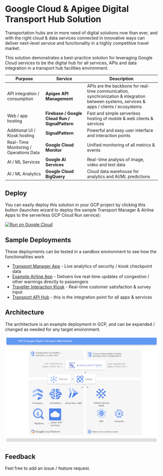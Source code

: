 # Google Cloud & Apigee Digital Transport Hub Solution
Transportation hubs are in more need of digital solutions now than ever, and with the right cloud & data services connected in innovative ways can deliver next-level service and functionality in a highly competitive travel market.

This solution demonstrates a best-practice solution for leveraging Google Cloud services to be the digital hub for all services, APIs and data integration in a transport hub facilities environment.

| Purpose   | Service   | Description   |
| ---       | ---       | ---           |
| API integration / consumption   | **Apigee API Management** | APIs are the backbone for real-time communication, synchronization & integration between systems, services & apps / clients / ecosystems
| Web / app hosting | **Firebase / Google Cloud Run / SignalPattern** | Fast and simple serverless hosting of mobile & web clients & services
| Additional UI / Kiosk hosting | **SignalPattern** | Powerful and easy user interface and interaction points
| Real-Time Monitoring / Operations Data | **Google Cloud Monitor** | Unified monitoring of all metrics & events
| AI / ML Services  | **Google AI Services**  | Real-time analysis of image, video and text data
| AI / ML Analytics | **Google Cloud BigQuery** | Cloud data warehouse for analytics and AI/ML predictions 

## Deploy
You can easily deploy this solution in your GCP project by clicking this button (launches wizard to deploy the sample Transport Manager & Airline Apps to the serverless GCP Cloud Run service):

[![Run on Google Cloud](https://deploy.cloud.run/button.svg)](https://deploy.cloud.run?dir=services/transport-service)

## Sample Deployments

These deployments can be tested in a sandbox environment to see how the functionalities work 

* [Transport Manager App](https://transport-service-h7pi7igbcq-ey.a.run.app/apps/transport-manager/) - Live analytics of security / kiosk checkpoint data
* [Example Airline App](https://transport-service-h7pi7igbcq-ey.a.run.app/apps/passenger-app/) - Delivers live real-time updates of congestion / other warnings directly to passengers
* [Traveller Interaction Kiosk](https://www.signalpattern.com/patterns/apigee/airport) - Real-time customer satisfaction & survey input
* [Transport API Hub](https://emea-poc13-kaleotransport.apigee.io/) - this is the integration point for all apps & services

## Architecture

The architecture is an example deployment in GCP, and can be expanded / changed as needed for any target environment.

![Transport Hub Architecture Diagram](img/arch1.png)

## Feedback

Feel free to add an issue / feature request.
